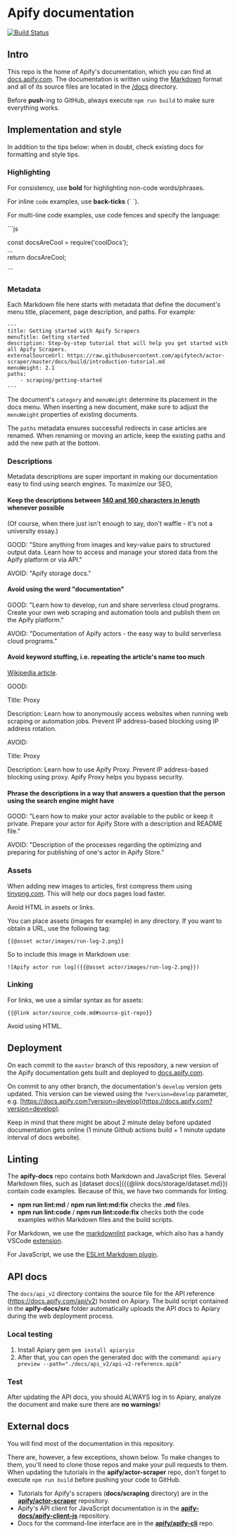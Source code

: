 # Apify documentation

[![Build Status](https://github.com/apify/apify-docs/workflows/Build%20and%20deploy/badge.svg?branch=master)](https://github.com/apify/apify-docs/actions)

## Intro

This repo is the home of Apify's documentation, which you can find at [docs.apify.com](https://docs.apify.com/). The documentation is written using the [Markdown](https://github.com/adam-p/markdown-here/wiki/Markdown-Cheatsheet) format and all of its source files are located in the [/docs](https://github.com/apifytech/apify-docs/tree/master/docs) directory.

Before **push**-ing to GitHub, always execute `npm run build` to make sure everything works.

## Implementation and style

In addition to the tips below: when in doubt, check existing docs for formatting and style tips.

### Highlighting

For consistency, use **bold** for highlighting non-code words/phrases.

For inline `code` examples, use **back-ticks** (\` \`).

For multi-line code examples, use code fences and specify the language:

\`\`\`js

const docsAreCool = require('coolDocs'); <br/>
...<br/>
return docsAreCool;<br/>

\`\`\`

### Metadata

Each Markdown file here starts with metadata that define the document's menu title, placement, page description, and paths. For example:

```text
---
title: Getting started with Apify Scrapers
menuTitle: Getting started
description: Step-by-step tutorial that will help you get started with all Apify Scrapers.
externalSourceUrl: https://raw.githubusercontent.com/apifytech/actor-scraper/master/docs/build/introduction-tutorial.md
menuWeight: 2.1
paths:
    - scraping/getting-started
---
```

The document's `category` and `menuWeight` determine its placement in the docs menu. When inserting a new document, make sure to adjust the `menuWeight` properties of existing documents.

The `paths` metadata ensures successful redirects in case articles are renamed. When renaming or moving an article, keep the existing paths and add the new path at the bottom.

### Descriptions

Metadata descriptions are super important in making our documentation easy to find using search engines. To maximize our SEO,

#### Keep the descriptions between [140 and 160 characters in length](https://www.google.com/url?sa=t&rct=j&q=&esrc=s&source=web&cd=&cad=rja&uact=8&ved=2ahUKEwigg6Og56brAhUNi1wKHULsAHEQFjAGegQIDBAG&url=https%3A%2F%2Fmoz.com%2Flearn%2Fseo%2Fmeta-description&usg=AOvVaw3L26bXhHZTd0wYDM_5xtJ9) whenever possible

(Of course, when there just isn't enough to say, don't waffle - it's not a university essay.)

GOOD: "Store anything from images and key-value pairs to structured output data. Learn how to access and manage your stored data from the Apify platform or via API."

AVOID: "Apify storage docs."

#### Avoid using the word "**documentation**"

GOOD: "Learn how to develop, run and share serverless cloud programs. Create your own web scraping and automation tools and publish them on the Apify platform."

AVOID: "Documentation of Apify actors - the easy way to build serverless cloud programs."

#### Avoid **keyword stuffing**, i.e. repeating the article's name too much

[Wikipedia article](https://en.wikipedia.org/wiki/Keyword_stuffing).

GOOD:

Title: Proxy

Description: Learn how to anonymously access websites when running web scraping or automation jobs. Prevent IP address-based blocking using IP address rotation.

AVOID:

Title: Proxy

Description: Learn how to use Apify Proxy. Prevent IP address-based blocking using proxy. Apify Proxy helps you bypass security.

#### Phrase the descriptions in a way that answers a question that the person using the search engine might have

GOOD: "Learn how to make your actor available to the public or keep it private. Prepare your actor for Apify Store with a description and README file."

AVOID: "Description of the processes regarding the optimizing and preparing for publishing of one's actor in Apify Store."

### Assets

When adding new images to articles, first compress them using [tinypng.com](https://tinypng.com). This will help our docs pages load faster.

Avoid HTML in assets or links.

You can place assets (images for example) in any directory. If you want to obtain a URL, use the following tag:

```text
{{@asset actor/images/run-log-2.png}}
```

So to include this image in Markdown use:

```text
![Apify actor run log]({{@asset actor/images/run-log-2.png}})
```

### Linking

For links, we use a similar syntax as for assets:

```text
{{@link actor/source_code.md#source-git-repo}}
```

Avoid using HTML.

## Deployment

On each commit to the `master` branch of this repository, a new version of the Apify documentation gets built and deployed to [docs.apify.com](https://docs.apify.com/).

On commit to any other branch, the documentation's `develop` version gets updated. This version can be viewed using the `?version=develop` parameter, e.g. [https://docs.apify.com?version=develop](https://docs.apify.com?version=develop).

Keep in mind that there might be about 2 minute delay before updated documentation gets online (1 minute Github actions build + 1 minute update interval of docs website).

## Linting

The **apify-docs** repo contains both Markdown and JavaScript files. Several Markdown files, such as [dataset docs]({{@link docs/storage/dataset.md}}) contain code examples. Because of this, we have two commands for linting.

* **npm run lint:md** / **npm run lint:md:fix** checks the **.md** files.
* **npm run lint:code** / **npm run lint:code:fix** checks both the code examples within Markdown files and the build scripts.

For Markdown, we use the [markdownlint](https://github.com/DavidAnson/markdownlint) package, which also has a handy VSCode [extension](https://marketplace.visualstudio.com/items?itemName=DavidAnson.vscode-markdownlint).

For JavaScript, we use the [ESLint Markdown plugin](https://github.com/eslint/eslint-plugin-markdown).


## API docs

The `docs/api_v2` directory contains the source file for the
API reference (<https://docs.apify.com/api/v2>) hosted on Apiary.
The build script contained in the **apify-docs/src** folder automatically uploads the API docs to Apiary during the web deployment process.

### Local testing

1. Install Apiary gem `gem install apiaryio`
2. After that, you can open the generated doc with the command: `apiary preview --path="./docs/api_v2/api-v2-reference.apib"`

### Test

After updating the API docs, you should ALWAYS log in to Apiary, analyze the document and make sure there are **no warnings**!

## External docs

You will find most of the documentation in this repository.

There are, however, a few exceptions, shown below. To make changes to them, you'll need to clone those repos and make your pull requests to them. When updating the tutorials in the **apify/actor-scraper** repo, don't forget to execute `npm run build` before pushing your code to GitHub.

* Tutorials for Apify's scrapers (**docs/scraping** directory) are in the [**apify/actor-scraper**](https://github.com/apify/actor-scraper) repository.
* Apify's API client for JavaScript documentation is in the [**apify-docs/apify-client-js**](https://github.com/apify/apify-client-js) repository.
* Docs for the command-line interface are in the [**apify/apify-cli**](https://github.com/apify/apify-cli) repo.
